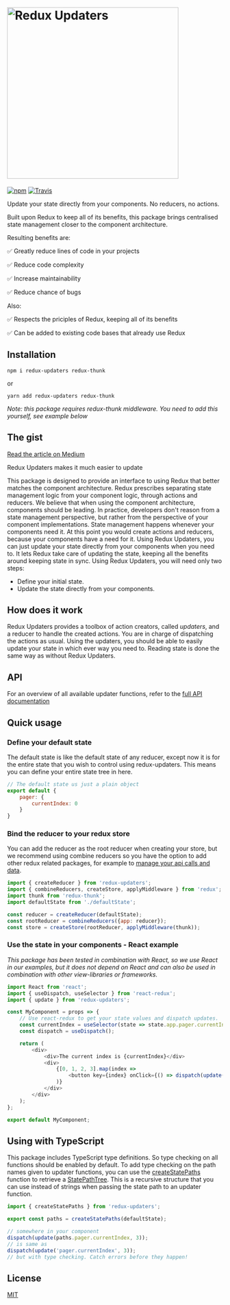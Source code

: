 # <img src="https://user-images.githubusercontent.com/19429291/69951420-83dc0900-14f5-11ea-8c6a-0ddbdd8ea7f9.png" alt="Redux Updaters" width="400" />

[![npm](https://img.shields.io/npm/v/redux-updaters.svg)](https://www.npmjs.com/package/redux-updaters)
[![Travis](https://img.shields.io/travis/oberonamsterdam/redux-updaters/master.svg)](https://travis-ci.org/oberonamsterdam/redux-updaters/)

Update your state directly from your components. No reducers,
no actions. 

Built upon Redux to keep all of its benefits, this package brings centralised state management closer to the component architecture. 

Resulting benefits are:

:white_check_mark: Greatly reduce lines of code in your projects

:white_check_mark: Reduce code complexity

:white_check_mark: Increase maintainability

:white_check_mark: Reduce chance of bugs

Also:

:white_check_mark: Respects the priciples of Redux, keeping all of its benefits

:white_check_mark: Can be added to existing code bases that already use Redux

## Installation

`npm i redux-updaters redux-thunk`

or

`yarn add redux-updaters redux-thunk`

*Note: this package requires redux-thunk middleware. You need to add this yourself, see example below*

## The gist

[Read the article on Medium](https://medium.com/oberonamsterdam/a-more-convenient-approach-to-redux-3c5f553e82bb)

Redux Updaters makes it much easier to update 

This package is designed to provide an interface to using Redux that better
matches the component architecture. Redux prescribes separating state management
logic from your component logic, through actions and reducers. We believe that when
using the component architecture, components should be leading. In practice, 
developers don't reason from a state management perspective, but
rather from the perspective of your component implementations. State management
happens whenever your components need it. At this point you would create actions
and reducers, because your components have a need for it. Using Redux Updaters,
you can just update your state directly from your components when you need to. It
lets Redux take care of updating the state, keeping all the benefits around keeping
state in sync. Using Redux Updaters, you will need only two steps:

* Define your initial state.
* Update the state directly from your components.

## How does it work

Redux Updaters provides a toolbox of action creators, called *updaters*, and a reducer
to handle the created actions. You are in charge of dispatching the actions as usual.
Using the updaters, you should be able to easily update your state in which ever way you
need to. Reading state is done the same way as without Redux Updaters.

## API

For an overview of all available updater functions, refer to the [full API documentation](api.md)

## Quick usage

### Define your default state
The default state is like the default state of any reducer, except now it is for the entire state that you wish to control using 
redux-updaters. This means you can define your entire state tree in here. 
```js
// The default state us just a plain object
export default {
    pager: {
        currentIndex: 0
    }
}
```

### Bind the reducer to your redux store

You can add the reducer as the root reducer when creating your store, but we 
recommend using combine reducers so you have the option to add other redux 
related packages, for example to [manage your api calls and data](https://github.com/oberonamsterdam/react-api-data).

```js
import { createReducer } from 'redux-updaters';
import { combineReducers, createStore, applyMiddleware } from 'redux';
import thunk from 'redux-thunk';
import defaultState from './defaultState';

const reducer = createReducer(defaultState);
const rootReducer = combineReducers({app: reducer});
const store = createStore(rootReducer, applyMiddleware(thunk));
```

### Use the state in your components - React example
*This package has been tested in combination with React, so we use React in our examples, but it does not depend on React and can 
also be used in combination with other view-libraries or frameworks.*
```js
import React from 'react';
import { useDispatch, useSelector } from 'react-redux';
import { update } from 'redux-updaters';

const MyComponent = props => {
    // Use react-redux to get your state values and dispatch updates.
    const currentIndex = useSelector(state => state.app.pager.currentIndex);
    const dispatch = useDispatch();

    return (
        <div>
            <div>The current index is {currentIndex}</div>
            <div>
                {[0, 1, 2, 3].map(index =>
                    <button key={index} onClick={() => dispatch(update('pager.currentIndex', index))}>{index}</button>,
                )}
            </div>
        </div>
    );
};

export default MyComponent;
```

## Using with TypeScript

This package includes TypeScript type definitions. So type checking on all functions should be enabled by default. To add 
type checking on the path names given to updater functions, you can use the [createStatePaths](api.md#createstatepaths)
function to retrieve a [StatePathTree](api.md#statepathtree). This is a recursive structure that you can use instead of
strings when passing the state path to an updater function. 

```js
import { createStatePaths } from 'redux-updaters';

export const paths = createStatePaths(defaultState);

// somewhere in your component
dispatch(update(paths.pager.currentIndex, 3));
// is same as
dispatch(update('pager.currentIndex', 3)); 
// but with type checking. Catch errors before they happen!

```

## License

[MIT](LICENSE)
